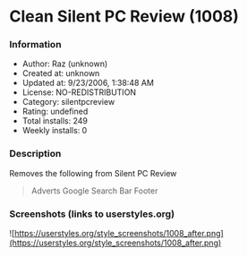 # Clean Silent PC Review (1008)

### Information
- Author: Raz (unknown)
- Created at: unknown
- Updated at: 9/23/2006, 1:38:48 AM
- License: NO-REDISTRIBUTION
- Category: silentpcreview
- Rating: undefined
- Total installs: 249
- Weekly installs: 0


### Description
Removes the following from Silent PC Review

> Adverts
> Google Search Bar
> Footer


### Screenshots (links to userstyles.org)
![https://userstyles.org/style_screenshots/1008_after.png](https://userstyles.org/style_screenshots/1008_after.png)


